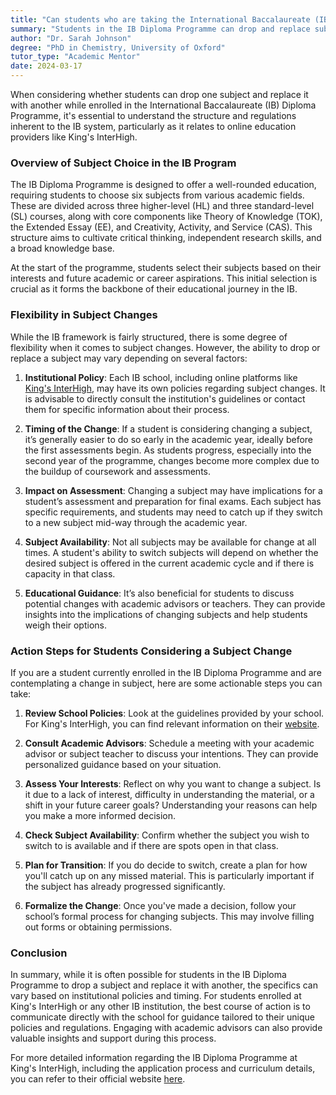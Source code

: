 ```yaml
---
title: "Can students who are taking the International Baccalaureate (IB) program drop one subject and replace it with another?"
summary: "Students in the IB Diploma Programme can drop and replace subjects, but they must adhere to specific IB regulations and guidelines."
author: "Dr. Sarah Johnson"
degree: "PhD in Chemistry, University of Oxford"
tutor_type: "Academic Mentor"
date: 2024-03-17
---
```


When considering whether students can drop one subject and replace it with another while enrolled in the International Baccalaureate (IB) Diploma Programme, it's essential to understand the structure and regulations inherent to the IB system, particularly as it relates to online education providers like King's InterHigh. 

### Overview of Subject Choice in the IB Program

The IB Diploma Programme is designed to offer a well-rounded education, requiring students to choose six subjects from various academic fields. These are divided across three higher-level (HL) and three standard-level (SL) courses, along with core components like Theory of Knowledge (TOK), the Extended Essay (EE), and Creativity, Activity, and Service (CAS). This structure aims to cultivate critical thinking, independent research skills, and a broad knowledge base.

At the start of the programme, students select their subjects based on their interests and future academic or career aspirations. This initial selection is crucial as it forms the backbone of their educational journey in the IB.

### Flexibility in Subject Changes

While the IB framework is fairly structured, there is some degree of flexibility when it comes to subject changes. However, the ability to drop or replace a subject may vary depending on several factors:

1. **Institutional Policy**: Each IB school, including online platforms like [King's InterHigh](https://kingsinterhigh.co.uk/ib-online/), may have its own policies regarding subject changes. It is advisable to directly consult the institution's guidelines or contact them for specific information about their process.

2. **Timing of the Change**: If a student is considering changing a subject, it’s generally easier to do so early in the academic year, ideally before the first assessments begin. As students progress, especially into the second year of the programme, changes become more complex due to the buildup of coursework and assessments. 

3. **Impact on Assessment**: Changing a subject may have implications for a student’s assessment and preparation for final exams. Each subject has specific requirements, and students may need to catch up if they switch to a new subject mid-way through the academic year.

4. **Subject Availability**: Not all subjects may be available for change at all times. A student's ability to switch subjects will depend on whether the desired subject is offered in the current academic cycle and if there is capacity in that class.

5. **Educational Guidance**: It’s also beneficial for students to discuss potential changes with academic advisors or teachers. They can provide insights into the implications of changing subjects and help students weigh their options.

### Action Steps for Students Considering a Subject Change

If you are a student currently enrolled in the IB Diploma Programme and are contemplating a change in subject, here are some actionable steps you can take:

1. **Review School Policies**: Look at the guidelines provided by your school. For King's InterHigh, you can find relevant information on their [website](https://kingsinterhigh.co.uk/our-school/faqs/).

2. **Consult Academic Advisors**: Schedule a meeting with your academic advisor or subject teacher to discuss your intentions. They can provide personalized guidance based on your situation.

3. **Assess Your Interests**: Reflect on why you want to change a subject. Is it due to a lack of interest, difficulty in understanding the material, or a shift in your future career goals? Understanding your reasons can help you make a more informed decision.

4. **Check Subject Availability**: Confirm whether the subject you wish to switch to is available and if there are spots open in that class.

5. **Plan for Transition**: If you do decide to switch, create a plan for how you'll catch up on any missed material. This is particularly important if the subject has already progressed significantly.

6. **Formalize the Change**: Once you've made a decision, follow your school’s formal process for changing subjects. This may involve filling out forms or obtaining permissions.

### Conclusion

In summary, while it is often possible for students in the IB Diploma Programme to drop a subject and replace it with another, the specifics can vary based on institutional policies and timing. For students enrolled at King's InterHigh or any other IB institution, the best course of action is to communicate directly with the school for guidance tailored to their unique policies and regulations. Engaging with academic advisors can also provide valuable insights and support during this process.

For more detailed information regarding the IB Diploma Programme at King's InterHigh, including the application process and curriculum details, you can refer to their official website [here](https://kingsinterhigh.co.uk/ib-online/).
    